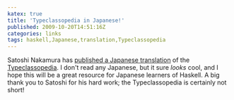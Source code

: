 ```yaml
---
katex: true
title: 'Typeclassopedia in Japanese!'
published: 2009-10-20T14:51:16Z
categories: links
tags: haskell,Japanese,translation,Typeclassopedia
---
```


Satoshi Nakamura has <a href="http://snak.tdiary.net/20091020.html">published a Japanese translation</a> of the <a href="http://www.haskell.org/sitewiki/images/8/85/TMR-Issue13.pdf">Typeclassopedia</a>.  I don't read any Japanese, but it sure <i>looks</i> cool, and I hope this will be a great resource for Japanese learners of Haskell.  A big thank you to Satoshi for his hard work; the Typeclassopedia is certainly not short!

